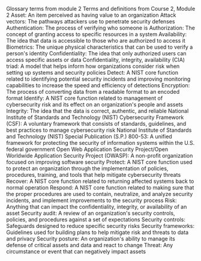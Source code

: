 Glossary terms from module 2
Terms and definitions from Course 2, Module 2
Asset: An item perceived as having value to an organization
Attack vectors: The pathways attackers use to penetrate security defenses
Authentication: The process of verifying who someone is
Authorization: The concept of granting access to specific resources in a system
Availability: The idea that data is accessible to those who are authorized to access it
Biometrics: The unique physical characteristics that can be used to verify a person's identity
Confidentiality: The idea that only authorized users can access specific assets or data
Confidentiality, integrity, availability (CIA) triad: A model that helps inform how organizations consider risk when setting up systems and security policies
Detect: A NIST core function related to identifying potential security incidents and improving monitoring capabilities to increase the speed and efficiency of detections
Encryption: The process of converting data from a readable format to an encoded format
Identify: A NIST core function related to management of cybersecurity risk and its effect on an organization's people and assets
Integrity: The idea that the data is correct, authentic, and reliable
National Institute of Standards and Technology (NIST) Cybersecurity Framework (CSF): A voluntary framework that consists of standards, guidelines, and best practices to manage cybersecurity risk
National Institute of Standards and Technology (NIST) Special Publication (S.P.) 800-53: A unified framework for protecting the security of information systems within the U.S. federal government
Open Web Application Security Project/Open Worldwide Application Security Project (OWASP): A non-profit organization focused on improving software security
Protect: A NIST core function used to protect an organization through the implementation of policies, procedures, training, and tools that help mitigate cybersecurity threats
Recover: A NIST core function related to returning affected systems back to normal operation
Respond: A NIST core function related to making sure that the proper procedures are used to contain, neutralize, and analyze security incidents, and implement improvements to the security process
Risk: Anything that can impact the confidentiality, integrity, or availability of an asset
Security audit: A review of an organization's security controls, policies, and procedures against a set of expectations Security controls: Safeguards designed to reduce specific security risks
Security frameworks: Guidelines used for building plans to help mitigate risk and threats to data and privacy Security posture: An organization's ability to manage its defense of critical assets and data and react to change
Threat: Any circumstance or event that can negatively impact assets